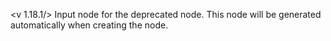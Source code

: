 <v 1.18.1/>
Input node for the deprecated <node iterator_each> node. This node will be generated automatically when creating the <node iterator_each> node.